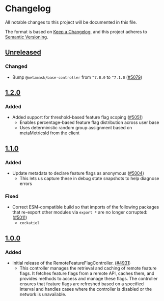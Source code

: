 # Changelog

All notable changes to this project will be documented in this file.

The format is based on [Keep a Changelog](https://keepachangelog.com/en/1.0.0/),
and this project adheres to [Semantic Versioning](https://semver.org/spec/v2.0.0.html).

## [Unreleased]

### Changed

- Bump `@metamask/base-controller` from `^7.0.0` to `^7.1.0` ([#5079](https://github.com/MetaMask/core/pull/5079))

## [1.2.0]

### Added

- Added support for threshold-based feature flag scoping ([#5051](https://github.com/MetaMask/core/pull/5051))
  - Enables percentage-based feature flag distribution across user base
  - Uses deterministic random group assignment based on metaMetricsId from the client

## [1.1.0]

### Added

- Update metadata to declare feature flags as anonymous ([#5004](https://github.com/MetaMask/core/pull/5004))
  - This lets us capture these in debug state snapshots to help diagnose errors

### Fixed

- Correct ESM-compatible build so that imports of the following packages that re-export other modules via `export *` are no longer corrupted: ([#5011](https://github.com/MetaMask/core/pull/5011))
  - `cockatiel`

## [1.0.0]

### Added

- Initial release of the RemoteFeatureFlagController. ([#4931](https://github.com/MetaMask/core/pull/4931))
  - This controller manages the retrieval and caching of remote feature flags. It fetches feature flags from a remote API, caches them, and provides methods to access and manage these flags. The controller ensures that feature flags are refreshed based on a specified interval and handles cases where the controller is disabled or the network is unavailable.

[Unreleased]: https://github.com/MetaMask/core/compare/@metamask/remote-feature-flag-controller@1.2.0...HEAD
[1.2.0]: https://github.com/MetaMask/core/compare/@metamask/remote-feature-flag-controller@1.1.0...@metamask/remote-feature-flag-controller@1.2.0
[1.1.0]: https://github.com/MetaMask/core/compare/@metamask/remote-feature-flag-controller@1.0.0...@metamask/remote-feature-flag-controller@1.1.0
[1.0.0]: https://github.com/MetaMask/core/releases/tag/@metamask/remote-feature-flag-controller@1.0.0
